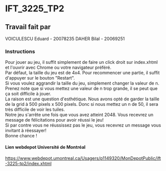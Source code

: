 # IFT_3225_TP2

## Travail fait par
VOICULESCU Eduard - 20078235
DAHER Bilal - 20069251

### Instructions
Pour jouer au jeu, il suffit simplement de faire un click droit sur index.xhtml et l'ouvrir avec Chrome ou votre navigateur préféré. <br />
Par défaut, la taille du jeu est de 4x4. Pour recommencer une partie, il suffit d'appuyer sur le bouton "Restart". <br />
Si vous voulez aggrandir la taille du jeu, simplement changer la valeur de n. Prenez note que si vous mettez une valeur de n trop grande, il se peut que ça soit difficile à jouer. <br />
La raison est une question d'esthétique. Nous avons opté de garder la taille de la grid à 500 pixels x 500 pixels. Donc si nous mettez un n de 50, il sera très difficile de voir les tuiles. <br />
Notre jeu s'arrête une fois que vous avez atteint 2048. Vous recevrez un message de félicitations pour avoir réussi le jeu! <br />
Si par contre vous ne réussissez pas le jeu, vous recevrez un message vous invitant à réessayer! <br />
Bonne chance ! <br />

#### Lien webdepot Université de Montréal
https://www.webdepot.umontreal.ca/Usagers/p1149320/MonDepotPublic/ift-3225-tp2/index.xhtml 

